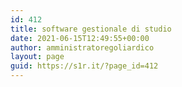 ```yaml
---
id: 412
title: software gestionale di studio
date: 2021-06-15T12:49:55+00:00
author: amministratoregoliardico
layout: page
guid: https://s1r.it/?page_id=412
---
```

